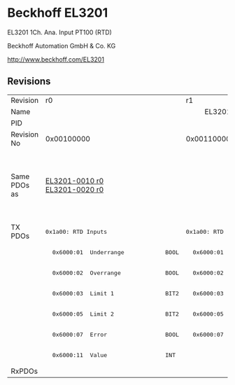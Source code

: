 # Beckhoff EL3201

EL3201 1Ch. Ana. Input PT100 (RTD)

Beckhoff Automation GmbH & Co. KG

http://www.beckhoff.com/EL3201

## Revisions
<table>
<tr>
<td>Revision</td>
<td>r0</td>
<td>r1</td>
<td>r2</td>
<td>r3</td>
<td>r4</td>
<td>r5</td>
<td>r6</td>
</tr>
<tr>
<td>Name</td>
<td colspan=7 align="center">EL3201 1Ch. Ana. Input PT100 (RTD)</td>
</tr>
<tr>
<td>PID</td>
<td colspan=7 align="center">0x0c813052</td>
</tr>
<tr>
<td>Revision No</td>
<td>0x00100000</td>
<td>0x00110000</td>
<td>0x00120000</td>
<td>0x00130000</td>
<td>0x00140000</td>
<td>0x00150000</td>
<td>0x00160000</td>
</tr>
<tr>
<td>Same PDOs as</td>
<td><a href="EL3201-0010.md">EL3201-0010 r0</a><br/><a href="EL3201-0020.md">EL3201-0020 r0</a></td>
<td colspan=4 align="center"><a href="EL3201-0010.md">EL3201-0010 r1</a><br/><a href="EL3201-0010.md">EL3201-0010 r2</a><br/><a href="EL3201-0010.md">EL3201-0010 r3</a><br/><a href="EL3201-0010.md">EL3201-0010 r4</a><br/><a href="EL3201-0020.md">EL3201-0020 r1</a><br/><a href="EL3201-0020.md">EL3201-0020 r2</a><br/><a href="EL3201-0020.md">EL3201-0020 r3</a><br/><a href="EL3201-0020.md">EL3201-0020 r4</a></td>
<td colspan=2 align="center"><a href="EL3201-0010.md">EL3201-0010 r5</a><br/><a href="EL3201-0010.md">EL3201-0010 r6</a><br/><a href="EL3201-0020.md">EL3201-0020 r5</a><br/><a href="EL3201-0020.md">EL3201-0020 r6</a><br/><a href="EL3201-0030.md">EL3201-0030 r6</a></td>
</tr>
<tr>
<td rowspan=7 valign=top>TX PDOs</td>
<td><pre>0x1a00: RTD Inputs</pre></td>
<td colspan=4 align="left"><pre>0x1a00: RTD </pre></td>
<td colspan=2 align="left"><pre>0x1a00: RTD</pre></td>
<td></td>
</tr>
<tr>
<td><pre>  0x6000:01  Underrange            BOOL</pre></td>
<td colspan=6 align="left"><pre>  0x6000:01  Status__Underrange    BOOL</pre></td>
</tr>
<tr>
<td><pre>  0x6000:02  Overrange             BOOL</pre></td>
<td colspan=6 align="left"><pre>  0x6000:02  Status__Overrange     BOOL</pre></td>
</tr>
<tr>
<td><pre>  0x6000:03  Limit 1               BIT2</pre></td>
<td colspan=6 align="left"><pre>  0x6000:03  Status__Limit 1       BIT2</pre></td>
</tr>
<tr>
<td><pre>  0x6000:05  Limit 2               BIT2</pre></td>
<td colspan=6 align="left"><pre>  0x6000:05  Status__Limit 2       BIT2</pre></td>
</tr>
<tr>
<td><pre>  0x6000:07  Error                 BOOL</pre></td>
<td colspan=6 align="left"><pre>  0x6000:07  Status__Error         BOOL</pre></td>
</tr>
<tr>
<td colspan=7 align="left"><pre>  0x6000:11  Value                 INT</pre></td>
</tr>
<tr>
<td>RxPDOs</td>
<td colspan=7 align="left"></td>
</tr>
</table>
